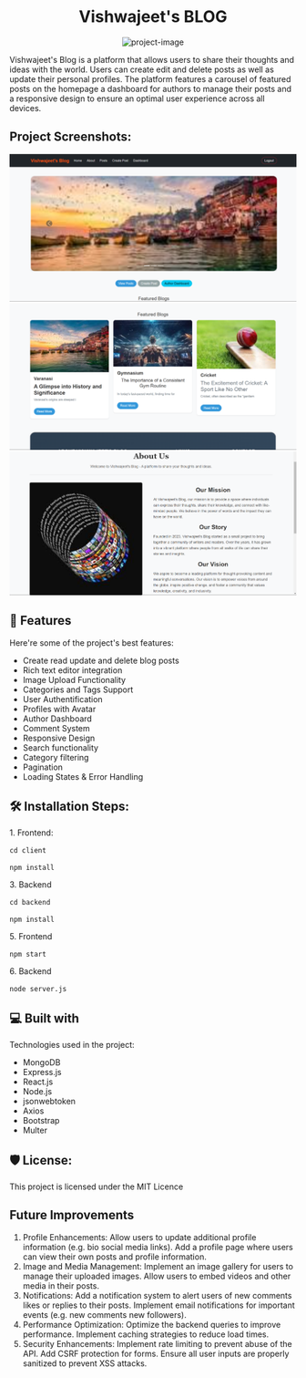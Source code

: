 <h1 align="center" id="title">Vishwajeet's BLOG</h1>

<p align="center"><img src="https://socialify.git.ci/Vishwajeet-Kumar-Patel/Blog/image?description=1&descriptionEditable=Vishwajeet%27s%20Blog%20is%20a%20platform%20that%20allows%20users%20to%20share%20their%20thoughts%20and%20ideas%20with%20the%20world.&font=Raleway&issues=1&language=1&name=1&owner=1&pattern=Charlie%20Brown&stargazers=1&theme=Dark" alt="project-image"></p>

<p id="description">Vishwajeet's Blog is a platform that allows users to share their thoughts and ideas with the world. Users can create edit and delete posts as well as update their personal profiles. The platform features a carousel of featured posts on the homepage a dashboard for authors to manage their posts and a responsive design to ensure an optimal user experience across all devices.</p>

<h2>Project Screenshots:</h2>

![Image](https://github.com/Vishwajeet-Kumar-Patel/Blog/blob/master/Screenshot%202024-11-16%20014148.png?raw=true)
![Image](https://github.com/Vishwajeet-Kumar-Patel/Blog/blob/master/Screenshot%202024-11-16%20014201.png?raw=true)
![Image](https://github.com/Vishwajeet-Kumar-Patel/Blog/blob/master/Screenshot%202024-11-16%20014223.png?raw=true)

  
<h2>🧐 Features</h2>

Here're some of the project's best features:

*   Create read update and delete blog posts
*   Rich text editor integration
*   Image Upload Functionality
*   Categories and Tags Support
*   User Authentification
*   Profiles with Avatar
*   Author Dashboard
*   Comment System
*   Responsive Design
*   Search functionality
*   Category filtering
*   Pagination
*   Loading States & Error Handling

<h2>🛠️ Installation Steps:</h2>

<p>1. Frontend:</p>

```
cd client
```

```
npm install
```

<p>3. Backend</p>

```
cd backend
```

```
npm install
```

<p>5. Frontend</p>

```
npm start
```

<p>6. Backend</p>

```
node server.js
```

  
  
<h2>💻 Built with</h2>

Technologies used in the project:

*   MongoDB
*   Express.js
*   React.js
*   Node.js
*   jsonwebtoken
*   Axios
*   Bootstrap
*   Multer

<h2>🛡️ License:</h2>

This project is licensed under the MIT Licence

<h2>Future Improvements</h2>

1. Profile Enhancements: Allow users to update additional profile information (e.g. bio social media links). Add a profile page where users can view their own posts and profile information.
2. Image and Media Management: Implement an image gallery for users to manage their uploaded images. Allow users to embed videos and other media in their posts.
3. Notifications: Add a notification system to alert users of new comments likes or replies to their posts. Implement email notifications for important events (e.g. new comments new followers).
4. Performance Optimization: Optimize the backend queries to improve performance. Implement caching strategies to reduce load times.
5. Security Enhancements: Implement rate limiting to prevent abuse of the API. Add CSRF protection for forms. Ensure all user inputs are properly sanitized to prevent XSS attacks.
